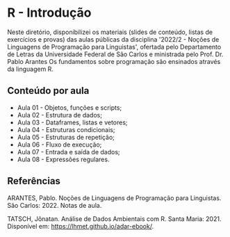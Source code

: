 # R - Introdução

Neste diretório, disponibilizei os materiais (slides de conteúdo, listas de exercícios e provas) das aulas públicas da disciplina '2022/2 - Noções de Linguagens de Programação para Linguistas', ofertada pelo Departamento de Letras da Universidade Federal de São Carlos e ministrada pelo Prof. Dr. Pablo Arantes Os fundamentos sobre programação são ensinados através da linguagem R.

## Conteúdo por aula
- Aula 01 - Objetos, funções e scripts;
- Aula 02 - Estrutura de dados;
- Aula 03 - Dataframes, listas e vetores;
- Aula 04 - Estruturas condicionais;
- Aula 05 - Estruturas de repetição;
- Aula 06 - Fluxo de execução;
- Aula 07 - Entrada e saída de dados;
- Aula 08 - Expressões regulares.

## Referências

ARANTES, Pablo. Noções de Linguagens de Programação para Linguistas. São Carlos: 2022. Notas de aula.

TATSCH, Jônatan. Análise de Dados Ambientais com R. Santa Maria: 2021. Disponível em: <https://lhmet.github.io/adar-ebook/>.
